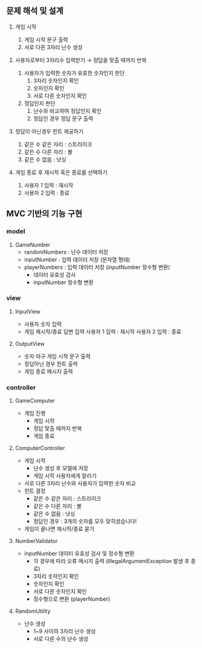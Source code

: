 ## 문제 해석 및 설계
1. 게임 시작
    1. 게임 시작 문구 출력
    2. 서로 다른 3자리 난수 생성

2. 사용자로부터 3자리수 입력받기
    → 정답을 맞출 때까지 반복
    1. 사용자가 입력한 숫자가 유효한 숫자인지 판단
        1. 3자리 숫자인지 확인
        2. 숫자인지 확인
        3. 서로 다른 숫자인지 확인
    2. 정답인지 판단
        1. 난수와 비교하여 정답인지 확인
        2. 정답인 경우 정답 문구 출력

3. 정답이 아닌경우 힌트 제공하기
    1. 같은 수 같은 자리 : 스트라이크
    2. 같은 수 다른 자리 : 볼
    3. 같은 수 없음 : 낫싱

4.  게임 종료 후 재시작 혹은 종료를 선택하기
    1. 사용자 1 입력 : 재시작
    2. 사용자 2 입력 : 종료

## MVC 기반의 기능 구현 
### model
1. GameNumber
    - randomNumbers : 난수 데이터 저장
    - inputNumber : 입력 데이터 저장 (문자열 형태)
    - playerNumbers : 입력 데이터 저장 (inputNumber 정수형 변환)
        - 데이터 유효성 검사
        - inputNumber 정수형 변환

### view
1. InputView
    - 사용자 숫자 입력
    - 게임 재시작/종료 답변 입력
        사용자 1 입력 : 재시작
        사용자 2 입력 : 종료

2. OutputView
    - 숫자 야구 게임 시작 문구 출력
    - 정답아닌 경우 힌트 출력
    - 게임 종료 메시지 출력

### controller
1. GameComputer
	- 게임 진행
        - 게임 시작
        - 정답 맞출 때까지 반복
        - 게임 종료
2. ComputerController
    - 게임 시작
        - 난수 생성 후 모델에 저장
        - 게임 시작 사용자에게 알리기
    - 서로 다른 3자리 난수와 사용자가 입력한 숫자 비교
    - 힌트 결정
        - 같은 수 같은 자리 : 스트라이크
        - 같은 수 다른 자리 : 볼
        - 같은 수 없음 : 낫싱
        - 정답인 경우 : 3개의 숫자를 모두 맞히셨습니다!
    - 게임이 끝나면 재시작/종료 묻기

3. NumberValidator
    - inputNumber 데이터 유효성 검사 및 정수형 변환
        - 각 경우에 따라 오류 메시지 출력
        (IllegalArgumentException 발생 후 종료)
        - 3자리 숫자인지 확인
        - 숫자인지 확인
        - 서로 다른 숫자인지 확인
        - 정수형으로 변환 (playerNumber)
        

4. RandomUtility
    - 난수 생성
        - 1~9 사이의 3자리 난수 생성
        - 서로 다른 수의 난수 생성